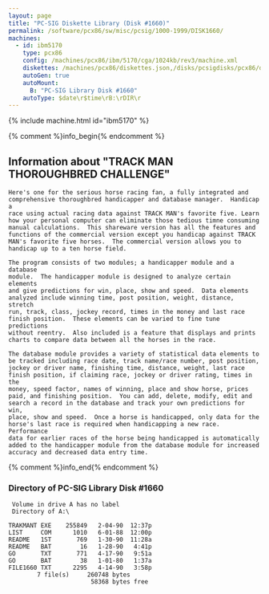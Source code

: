 ```yaml
---
layout: page
title: "PC-SIG Diskette Library (Disk #1660)"
permalink: /software/pcx86/sw/misc/pcsig/1000-1999/DISK1660/
machines:
  - id: ibm5170
    type: pcx86
    config: /machines/pcx86/ibm/5170/cga/1024kb/rev3/machine.xml
    diskettes: /machines/pcx86/diskettes.json,/disks/pcsigdisks/pcx86/diskettes.json
    autoGen: true
    autoMount:
      B: "PC-SIG Library Disk #1660"
    autoType: $date\r$time\rB:\rDIR\r
---
```


{% include machine.html id="ibm5170" %}

{% comment %}info_begin{% endcomment %}

## Information about "TRACK MAN THOROUGHBRED CHALLENGE"

    Here's one for the serious horse racing fan, a fully integrated and
    comprehensive thoroughbred handicapper and database manager.  Handicap a
    race using actual racing data against TRACK MAN's favorite five. Learn
    how your personal computer can eliminate those tedious timne consuming
    manual calculations.  This shareware version has all the features and
    functions of the commercial version except you handicap against TRACK
    MAN's favorite five horses.  The commercial version allows you to
    handicap up to a ten horse field.
    
    The program consists of two modules; a handicapper module and a database
    module.  The handicapper module is designed to analyze certain elements
    and give predictions for win, place, show and speed.  Data elements
    analyzed include winning time, post position, weight, distance, stretch
    run, track, class, jockey record, times in the money and last race
    finish position.  These elements can be varied to fine tune predictions
    without reentry.  Also included is a feature that displays and prints
    charts to compare data between all the horses in the race.
    
    The database module provides a variety of statistical data elements to
    be tracked including race date, track name/race number, post position,
    jockey or driver name, finishing time, distance, weight, last race
    finish position, if claiming race, jockey or driver rating, times in the
    money, speed factor, names of winning, place and show horse, prices
    paid, and finishing position.  You can add, delete, modify, edit and
    search a record in the database and track your own predictions for win,
    place, show and speed.  Once a horse is handicapped, only data for the
    horse's last race is required when handicapping a new race.  Performance
    data for earlier races of the horse being handicapped is automatically
    added to the handicapper module from the database module for increased
    accuracy and decreased data entry time.
{% comment %}info_end{% endcomment %}


### Directory of PC-SIG Library Disk #1660

     Volume in drive A has no label
     Directory of A:\

    TRAKMANT EXE    255849   2-04-90  12:37p
    LIST     COM      1010   6-01-88  12:00p
    README   1ST       769   1-30-90  11:28a
    README   BAT        16   1-28-90   4:41p
    GO       TXT       771   4-17-90   9:51a
    GO       BAT        38   1-01-80   1:37a
    FILE1660 TXT      2295   4-14-90   3:58p
            7 file(s)     260748 bytes
                           58368 bytes free
